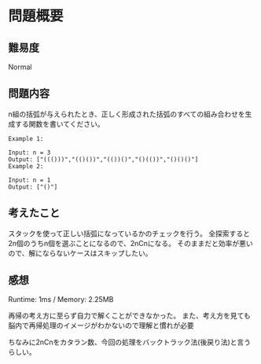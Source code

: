 # 問題概要

## 難易度

Normal

## 問題内容

n組の括弧が与えられたとき、正しく形成された括弧のすべての組み合わせを生成する関数を書いてください。

```
Example 1:

Input: n = 3
Output: ["((()))","(()())","(())()","()(())","()()()"]
Example 2:

Input: n = 1
Output: ["()"]
```

## 考えたこと

スタックを使って正しい括弧になっているかのチェックを行う。
全探索すると2n個のうちn個を選ぶことになるので、2nCnになる。
そのままだと効率が悪いので、解にならないケースはスキップしたい。

## 感想
Runtime: 1ms / Memory: 2.25MB

再帰の考え方に至らず自力で解くことができなかった。
また、考え方を見ても脳内で再帰処理のイメージがわかないので理解と慣れが必要


ちなみに2nCnをカタラン数、今回の処理をバックトラック法(後戻り法)と言うらしい。